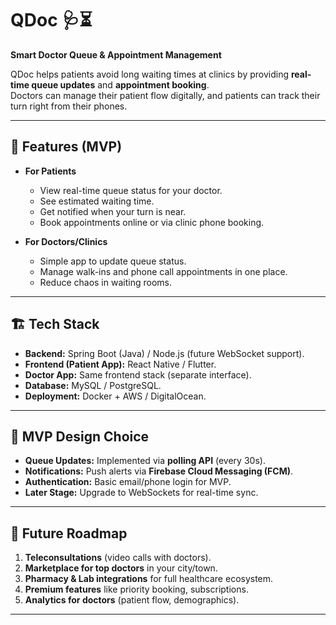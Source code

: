 # QDoc 🩺⏳
**Smart Doctor Queue & Appointment Management**

QDoc helps patients avoid long waiting times at clinics by providing **real-time queue updates** and **appointment booking**.  
Doctors can manage their patient flow digitally, and patients can track their turn right from their phones.

---

## 🚀 Features (MVP)
- **For Patients**
   - View real-time queue status for your doctor.
   - See estimated waiting time.
   - Get notified when your turn is near.
   - Book appointments online or via clinic phone booking.

- **For Doctors/Clinics**
   - Simple app to update queue status.
   - Manage walk-ins and phone call appointments in one place.
   - Reduce chaos in waiting rooms.

---

## 🏗️ Tech Stack
- **Backend:** Spring Boot (Java) / Node.js (future WebSocket support).
- **Frontend (Patient App):** React Native / Flutter.
- **Doctor App:** Same frontend stack (separate interface).
- **Database:** MySQL / PostgreSQL.
- **Deployment:** Docker + AWS / DigitalOcean.

---

## 🔹 MVP Design Choice
- **Queue Updates:** Implemented via **polling API** (every 30s).
- **Notifications:** Push alerts via **Firebase Cloud Messaging (FCM)**.
- **Authentication:** Basic email/phone login for MVP.
- **Later Stage:** Upgrade to WebSockets for real-time sync.

---

## 📲 Future Roadmap
1. **Teleconsultations** (video calls with doctors).
2. **Marketplace for top doctors** in your city/town.
3. **Pharmacy & Lab integrations** for full healthcare ecosystem.
4. **Premium features** like priority booking, subscriptions.
5. **Analytics for doctors** (patient flow, demographics).

---
